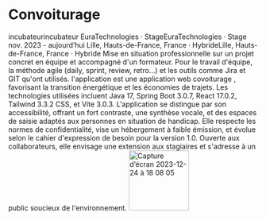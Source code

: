 # Convoiturage

incubateurincubateur
EuraTechnologies · StageEuraTechnologies · Stage
nov. 2023 - aujourd’hui
Lille, Hauts-de-France, France · HybrideLille, Hauts-de-France, France · Hybride
Mise en situation professionnelle sur un projet concret en équipe et accompagné d'un formateur.
Pour le travail d'équipe, la méthode agile (daily, sprint, review, retro...) et les outils comme Jira et GIT qu'ont utilisés.
l'application est une application web covoiturage , favorisant la transition énergétique et les économies de trajets. Les technologies utilisées incluent Java 17, Spring Boot 3.0.7, React 17.0.2, Tailwind 3.3.2 CSS, et Vite 3.0.3. L'application se distingue par son accessibilité, offrant un fort contraste, une synthèse vocale, et des espaces de saisie adaptés aux personnes en situation de handicap. Elle respecte les normes de confidentialité, vise un hébergement à faible émission, et évolue selon le cahier d'expression de besoin pour la version 1.0. Ouverte aux collaborateurs, elle envisage une extension aux stagiaires et s'adresse à un public soucieux de l'environnement.
<img width="121" alt="Capture d’écran 2023-12-24 à 18 08 05" src="https://github.com/Sondes-Messai/Convoiturage/assets/95591621/78725fd1-4e53-431b-930a-459c43d6aae4">
